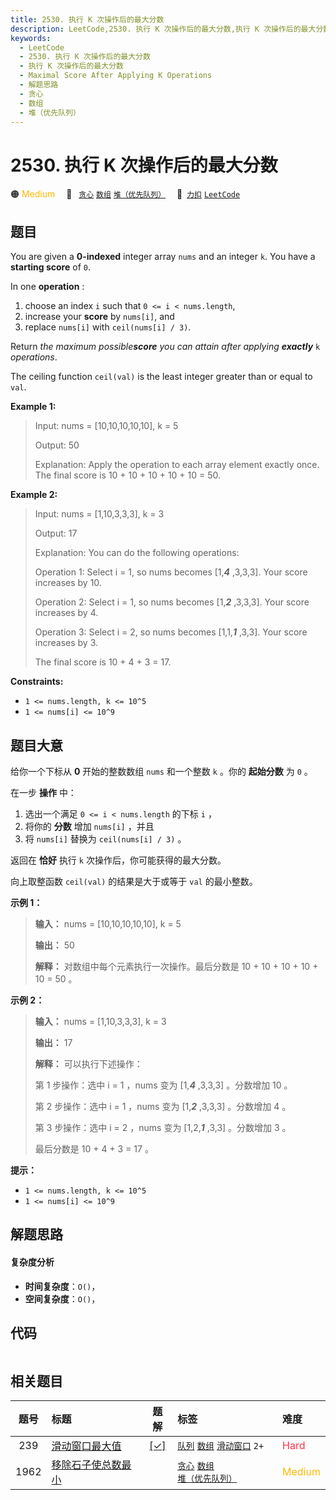 ```yaml
---
title: 2530. 执行 K 次操作后的最大分数
description: LeetCode,2530. 执行 K 次操作后的最大分数,执行 K 次操作后的最大分数,Maximal Score After Applying K Operations,解题思路,贪心,数组,堆（优先队列）
keywords:
  - LeetCode
  - 2530. 执行 K 次操作后的最大分数
  - 执行 K 次操作后的最大分数
  - Maximal Score After Applying K Operations
  - 解题思路
  - 贪心
  - 数组
  - 堆（优先队列）
---
```


# 2530. 执行 K 次操作后的最大分数

🟠 <font color=#ffb800>Medium</font>&emsp; 🔖&ensp; [`贪心`](/tag/greedy.md) [`数组`](/tag/array.md) [`堆（优先队列）`](/tag/heap-priority-queue.md)&emsp; 🔗&ensp;[`力扣`](https://leetcode.cn/problems/maximal-score-after-applying-k-operations) [`LeetCode`](https://leetcode.com/problems/maximal-score-after-applying-k-operations)

## 题目

You are given a **0-indexed** integer array `nums` and an integer `k`. You
have a **starting score** of `0`.

In one **operation** :

  1. choose an index `i` such that `0 <= i < nums.length`,
  2. increase your **score** by `nums[i]`, and
  3. replace `nums[i]` with `ceil(nums[i] / 3)`.

Return _the maximum possible**score** you can attain after applying
**exactly**_ `k` _operations_.

The ceiling function `ceil(val)` is the least integer greater than or equal to
`val`.



**Example 1:**

> Input: nums = [10,10,10,10,10], k = 5
> 
> Output: 50
> 
> Explanation: Apply the operation to each array element exactly once. The final score is 10 + 10 + 10 + 10 + 10 = 50.

**Example 2:**

> Input: nums = [1,10,3,3,3], k = 3
> 
> Output: 17
> 
> Explanation: You can do the following operations:
> 
> Operation 1: Select i = 1, so nums becomes [1,**_4_** ,3,3,3]. Your score increases by 10.
> 
> Operation 2: Select i = 1, so nums becomes [1,**_2_** ,3,3,3]. Your score increases by 4.
> 
> Operation 3: Select i = 2, so nums becomes [1,1,_**1**_ ,3,3]. Your score increases by 3.
> 
> The final score is 10 + 4 + 3 = 17.

**Constraints:**

  * `1 <= nums.length, k <= 10^5`
  * `1 <= nums[i] <= 10^9`


## 题目大意

给你一个下标从 **0** 开始的整数数组 `nums` 和一个整数 `k` 。你的 **起始分数** 为 `0` 。

在一步 **操作** 中：

  1. 选出一个满足 `0 <= i < nums.length` 的下标 `i` ，
  2. 将你的 **分数** 增加 `nums[i]` ，并且
  3. 将 `nums[i]` 替换为 `ceil(nums[i] / 3)` 。

返回在 **恰好** 执行 `k` 次操作后，你可能获得的最大分数。

向上取整函数 `ceil(val)` 的结果是大于或等于 `val` 的最小整数。



**示例 1：**

> 
> 
> 
> 
> 
> **输入：** nums = [10,10,10,10,10], k = 5
> 
> **输出：** 50
> 
> **解释：** 对数组中每个元素执行一次操作。最后分数是 10 + 10 + 10 + 10 + 10 = 50 。
> 
> 

**示例 2：**

> 
> 
> 
> 
> 
> **输入：** nums = [1,10,3,3,3], k = 3
> 
> **输出：** 17
> 
> **解释：** 可以执行下述操作：
> 
> 第 1 步操作：选中 i = 1 ，nums 变为 [1,_**4**_ ,3,3,3] 。分数增加 10 。
> 
> 第 2 步操作：选中 i = 1 ，nums 变为 [1,_**2**_ ,3,3,3] 。分数增加 4 。
> 
> 第 3 步操作：选中 i = 2 ，nums 变为 [1,2,_**1**_ ,3,3] 。分数增加 3 。
> 
> 最后分数是 10 + 4 + 3 = 17 。
> 
> 



**提示：**

  * `1 <= nums.length, k <= 10^5`
  * `1 <= nums[i] <= 10^9`


## 解题思路

#### 复杂度分析

- **时间复杂度**：`O()`，
- **空间复杂度**：`O()`，

## 代码

```javascript

```

## 相关题目

<!-- prettier-ignore -->
| 题号 | 标题 | 题解 | 标签 | 难度 |
| :------: | :------ | :------: | :------ | :------ |
| 239 | [滑动窗口最大值](https://leetcode.com/problems/sliding-window-maximum) | [[✓]](/problem/0239.md) |  [`队列`](/tag/queue.md) [`数组`](/tag/array.md) [`滑动窗口`](/tag/sliding-window.md) `2+` | <font color=#ff334b>Hard</font> |
| 1962 | [移除石子使总数最小](https://leetcode.com/problems/remove-stones-to-minimize-the-total) |  |  [`贪心`](/tag/greedy.md) [`数组`](/tag/array.md) [`堆（优先队列）`](/tag/heap-priority-queue.md) | <font color=#ffb800>Medium</font> |
